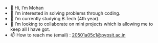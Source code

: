 - 👋 Hi, I’m Mohan
- 👀 I’m interested in solving problems through coding.
- 🌱 I’m currently studying B.Tech (4th year).
- 💞️ I’m looking to collaborate on mini projects which is allowing me to keep all I have got.
- 📫 How to reach me (email) : 20501a05c1@pvpsit.ac.in
